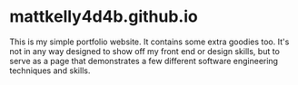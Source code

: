 # mattkelly4d4b.github.io
This is my simple portfolio website. It contains some extra goodies too.
It's not in any way designed to show off my front end or design skills, 
but to serve as a page that demonstrates a few different software engineering techniques and skills.
